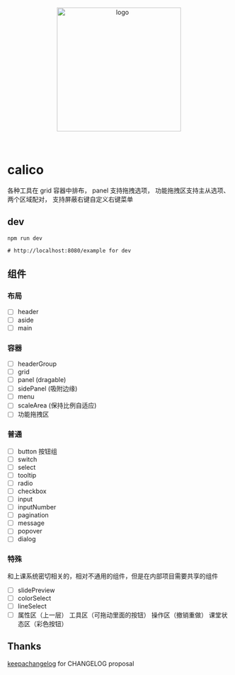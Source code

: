 <br>
<p align="center">
  <img width="280px" src="https://static.yi-you.org/calico/logo/logo.png" alt="logo" />
</p>
<br>

# calico
各种工具在 grid 容器中排布，
panel 支持拖拽选项，
功能拖拽区支持主从选项、两个区域配对，
支持屏蔽右键自定义右键菜单

## dev
```
npm run dev

# http://localhost:8080/example for dev
```

## 组件

### 布局
- [ ] header
- [ ] aside
- [ ] main

### 容器
- [ ] headerGroup
- [ ] grid
- [ ] panel (dragable)
- [ ] sidePanel (吸附边缘)
- [ ] menu
- [ ] scaleArea (保持比例自适应)
- [ ] 功能拖拽区

### 普通
- [ ] button 按钮组
- [ ] switch
- [ ] select
- [ ] tooltip
- [ ] radio
- [ ] checkbox
- [ ] input
- [ ] inputNumber
- [ ] pagination
- [ ] message
- [ ] popover
- [ ] dialog

### 特殊
和上课系统密切相关的，相对不通用的组件，但是在内部项目需要共享的组件
- [ ] slidePreview
- [ ] colorSelect
- [ ] lineSelect
- [ ] 属性区（上一层） 工具区（可拖动里面的按钮）  操作区（撤销重做）  课堂状态区（彩色按钮）
## Thanks

[keepachangelog](https://keepachangelog.com/zh-CN/1.0.0/) for CHANGELOG proposal